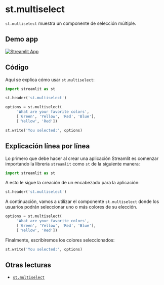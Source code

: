 # st.multiselect

`st.multiselect` muestra un componente de selección múltiple.

## Demo app

[![Streamlit App](https://static.streamlit.io/badges/streamlit_badge_black_white.svg)](https://share.streamlit.io/dataprofessor/st.multiselect/)

## Código
Aquí se explica cómo usar `st.multiselect`:
```python
import streamlit as st

st.header('st.multiselect')

options = st.multiselect(
     'What are your favorite colors',
     ['Green', 'Yellow', 'Red', 'Blue'],
     ['Yellow', 'Red'])

st.write('You selected:', options)
```

## Explicación línea por línea
Lo primero que debe hacer al crear una aplicación Streamlit es comenzar importando la librería `streamlit` como `st` de la siguiente manera:
```python
import streamlit as st
```

A esto le sigue la creación de un encabezado para la aplicación:
```python
st.header('st.multiselect')
```

A continuación, vamos a utilizar el componente `st.multiselect` donde los usuarios podrán seleccionar uno o más colores de su elección.

```python
options = st.multiselect(
     'What are your favorite colors',
     ['Green', 'Yellow', 'Red', 'Blue'],
     ['Yellow', 'Red'])
```

Finalmente, escribiremos los colores seleccionados:
```python
st.write('You selected:', options)
```

## Otras lecturas
- [`st.multiselect`](https://docs.streamlit.io/library/api-reference/widgets/st.multiselect)
